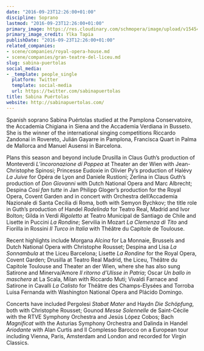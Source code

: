 ```yaml
---
date: "2016-09-23T12:26:00+01:00"
discipline: Soprano
lastmod: "2016-09-23T12:26:00+01:00"
primary_image: https://res.cloudinary.com/schmopera/image/upload/v1545409169/media/webhook-uploads/1474629951206/2016-09-23---Sabina-Puertolas.jpg.jpg
primary_image_credit: Ylka Tapia
publishDate: "2016-09-23T12:26:00+01:00"
related_companies:
- scene/companies/royal-opera-house.md
- scene/companies/gran-teatre-del-liceu.md
slug: sabina-puertolas
social_media:
- _template: people_single
  platform: Twitter
  template: social-media
  url: https://twitter.com/sabinapuertolas
title: Sabina Puértolas
website: http://sabinapuertolas.com/
---
```


Spanish soprano Sabina Puértolas studied at the Pamplona Conservatoire, the Accademia Chigiana in Siena and the Accademia Verdiana in Busseto. She is the winner of the international singing competitions Riccardo Zandonai in Rovereto, Julián Gayarre in Pamplona, Francisca Quart in Palma de Mallorca and Manuel Ausensi in Barcelona.

Plans this season and beyond include Drusilla in Claus Guth’s production of Monteverdi *L’incoronazione di Poppea* at Theater an der Wien with Jean-Christophe Spinosi; Princesse Eudoxie in Olivier Py’s production of Halévy *La Juive* for Opéra de Lyon and Daniele Rustioni; Zerlina in Claus Guth’s production of *Don Giovanni* with Dutch National Opera and Marc Albrecht; Despina *Così fan tutte* in Jan Philipp Gloger’s production for the Royal Opera, Covent Garden and in concert with Orchestra dell’Accademia Nazionale di Santa Cecilia di Roma, both with Semyon Bychkov; the title role in Guth’s production of Handel *Rodelinda* for Teatro Real, Madrid and Ivor Bolton; Gilda in Verdi *Rigoletto* at Teatro Municipal de Santiago de Chile and Lisette in Puccini *La Rondine*; Servilia in Mozart *La Clemenza di Tito* and Fiorilla in Rossini *Il Turco in Italia* with Théâtre du Capitole de Toulouse.

Recent highlights include Morgana *Alcina* for La Monnaie, Brussels and Dutch National Opera with Christophe Rousset; Despina and Lisa *La Sonnambula* at the Liceu Barcelona; Lisette *La Rondine* for the Royal Opera, Covent Garden; Drusilla at Teatro Real Madrid, the Liceu, Théâtre du Capitole Toulouse and Theater an der Wien, where she has also sung Satirone and Minerva/Amore *Il ritorno d’Ulisse in Patria*; Oscar *Un ballo in maschera* at La Scala, Milan with Riccardo Muti; Vivaldi Farnace and Satirone in Cavalli *La Calisto* for Théâtre des Champs-Elysées and Torroba Luisa Fernanda with Washington National Opera and Plácido Domingo.

Concerts have included Pergolesi *Stabat Mater* and Haydn *Die Schöpfung*, both with Christophe Rousset; Gounod *Messe Solennelle* de Saint-Cécile with the RTVE Symphony Orchestra and Jesús López Cobos; Bach *Magnificat* with the Asturias Symphony Orchestra and Dalinda in Handel *Ariodante* with Alan Curtis and Il Complesso Barocco on a European tour including Vienna, Paris, Amsterdam and London and recorded for Virgin Classics.
